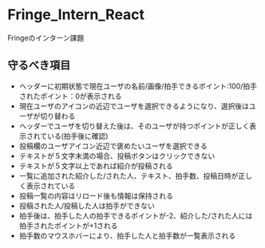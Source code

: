 # Fringe_Intern_React
 Fringeのインターン課題
## 守るべき項目
- ヘッダーに初期状態で現在ユーザの名前/画像/拍手できるポイント:100/拍手されたポイント：0が表示される 
- 現在ユーザのアイコンの近辺でユーザを選択できるようになり、選択後はユーザが切り替わる
- ヘッダーでユーザを切り替えた後は、そのユーザが持つポイントが正しく表示されている(拍手後に確認)
- 投稿欄のユーザアイコン近辺で褒めたいユーザを選択できる
- テキストが５文字未満の場合、投稿ボタンはクリックできない
- テキストが５文字以上であれば紹介が投稿される
- 一覧に追加された紹介した/された人、テキスト、拍手数、投稿日時が正しく表示されている
- 投稿一覧の内容はリロード後も情報は保持される
- 投稿された人/投稿した人は拍手ができない
- 拍手後は、拍手した人の拍手できるポイントが-2、紹介した/された人には拍手されたポイントが+1される
- 拍手数のマウスホバーにより、拍手した人と拍手数が一覧表示される